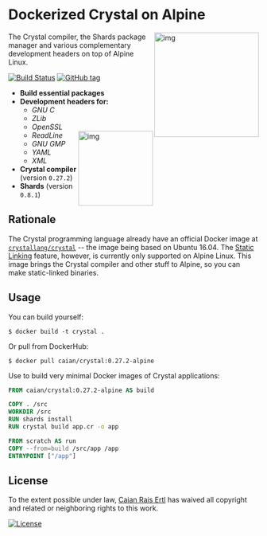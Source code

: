 # Dockerized Crystal on Alpine

<a href="https://crystal-lang.org" target="_blank"><img src="https://crystal-lang.org/assets/media/crystal_logo-stacked_version.svg" alt="img" height="210px" align="right"/></a>

The Crystal compiler, the Shards package manager and various complementary
development headers on top of Alpine Linux.

[![Build Status][travis-shield]][travis-url] [![GitHub tag][tag-shield]][tag-url]

- __Build essential packages__
- __Development headers for:__
    - _GNU C_
    - _ZLib_
    - _OpenSSL_
    - _ReadLine_ <img src="https://cdn.worldvectorlogo.com/logos/docker.svg" alt="img" height="150" align="right"/>
    - _GNU GMP_
    - _YAML_
    - _XML_
- __Crystal compiler__ (version `0.27.2`)
- __Shards__ (version `0.8.1`)


## Rationale

The Crystal programming language already have an official Docker image at
[`crystallang/crystal`][crystal-docker-url] -- the image being based on Ubuntu
16.04. The [Static Linking][crystal-static-linking] feature, however, is
currently only supported on Alpine Linux. This image brings the Crystal
compiler and other stuff to Alpine, so you can make static-linked binaries.


## Usage

You can build yourself:

```shell
$ docker build -t crystal .
```

Or pull from DockerHub:

```shell
$ docker pull caian/crystal:0.27.2-alpine
```

Use to build very minimal Docker images of Crystal applications:

```Dockerfile
FROM caian/crystal:0.27.2-alpine AS build

COPY . /src
WORKDIR /src
RUN shards install
RUN crystal build app.cr -o app

FROM scratch AS run
COPY --from=build /src/app /app
ENTRYPOINT ["/app"]
```

[crystal-docker-url]: https://hub.docker.com/r/crystallang/crystal
[crystal-static-linking]: https://github.com/crystal-lang/crystal/wiki/Static-Linking

[travis-shield]: https://img.shields.io/travis/caian-org/crystal-alpine.svg?style=for-the-badge
[travis-url]: https://travis-ci.org/caian-org/crystal-alpine

[tag-shield]: https://img.shields.io/github/tag/caian-org/crystal-alpine.svg?style=for-the-badge
[tag-url]: https://github.com/caian-org/crystal-alpine/releases


## License

To the extent possible under law, [Caian Rais Ertl][me] has waived all
copyright and related or neighboring rights to this work.

[![License][cc-shield]][cc-url]

[me]: https://github.com/caiertl
[cc-shield]: https://forthebadge.com/images/badges/cc-0.svg
[cc-url]: http://creativecommons.org/publicdomain/zero/1.0
